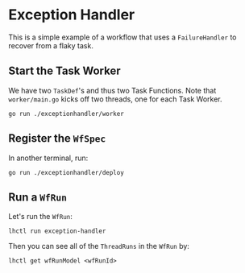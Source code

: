 # Exception Handler

This is a simple example of a workflow that uses a `FailureHandler` to recover from a flaky task.

## Start the Task Worker

We have two `TaskDef`'s and thus two Task Functions. Note that `worker/main.go` kicks off two threads, one for each Task Worker.

```
go run ./exceptionhandler/worker
```

## Register the `WfSpec`

In another terminal, run:

```
go run ./exceptionhandler/deploy
```

## Run a `WfRun`

Let's run the `WfRun`:

```
lhctl run exception-handler
```

Then you can see all of the `ThreadRuns` in the `WfRun` by:

```
lhctl get wfRunModel <wfRunId>
```
